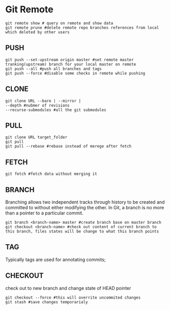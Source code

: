 # Git Remote 

	git remote show # query on remote and show data
	git remote prune #delete remote repo branches references from local which deleted by other users

## PUSH

	git push --set-upstream origin master #set remote master tranking(upstream) branch for your local master on remote
	git push --all #push all branches and tags
	git push --force #disable some checks in remote while pushing

## CLONE

	git clone URL --bare | --mirror | 
	--depth #nubmer of revisions
	--recurse-submodules #all the git submodules
## PULL

	git clone URL target_folder
	git pull
	git pull --rebase #rebase instead of merege after fetch

## FETCH

	git fetch #fetch data without merging it

## BRANCH

Branching allows two independent tracks through history to be created and committed to without either modifying the other.
In Git, a branch is no more than a pointer to a particular commit.

	git branch <branch-name> master #create branch base on master branch
	git checkout <branch-name> #check out content of current branch to this branch, files states will be change to what this branch points 

## TAG

Typically tags are used for annotating commits;


## CHECKOUT

check out to new branch and change state of HEAD pointer

	git checkout --force #this will overrite uncommited changes
	git stash #save changes temporarialy

